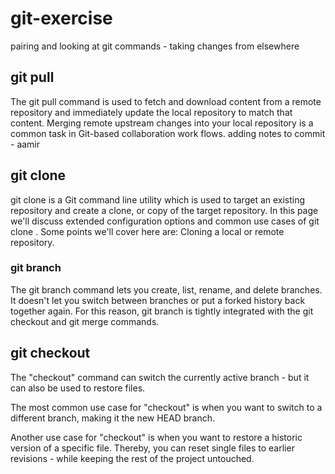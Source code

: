 # git-exercise
pairing and looking at git commands - taking changes from elsewhere

## git pull 
The git pull command is used to fetch and download content from a remote repository and immediately update the local repository to match that content. Merging remote upstream changes into your local repository is a common task in Git-based collaboration work flows.
adding notes to commit - aamir

## git clone
git clone is a Git command line utility which is used to target an existing repository and create a clone, or copy of the target repository. In this page we'll discuss extended configuration options and common use cases of git clone . Some points we'll cover here are: Cloning a local or remote repository.

### git branch
The git branch command lets you create, list, rename, and delete branches. It doesn't let you switch between branches or put a forked history back together again. For this reason, git branch is tightly integrated with the git checkout and git merge commands.
## git checkout
The "checkout" command can switch the currently active branch - but it can also be used to restore files.

The most common use case for "checkout" is when you want to switch to a different branch, making it the new HEAD branch.

Another use case for "checkout" is when you want to restore a historic version of a specific file. Thereby, you can reset single files to earlier revisions - while keeping the rest of the project untouched.
